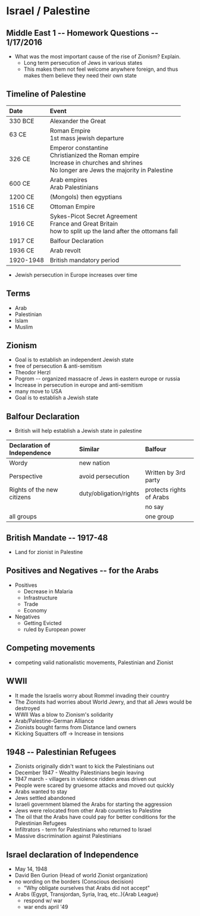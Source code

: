 # Israel / Palestine

## Middle East 1 -- Homework Questions -- 1/17/2016
 - What was the most important cause of the rise of Zionism? Explain.
 	 - Long term persecution of Jews in various states
   - This makes them not feel welcome anywhere foreign, and thus makes them believe they need their own state

## Timeline of Palestine
| Date    | Event |
| :------ | :------------------ |
| 330 BCE | Alexander the Great |
| 63 CE   | Roman Empire <br/> 1st mass jewish departure |
| 326 CE  | Emperor constantine <br/> Christianized the Roman empire <br/> Increase in churches and shrines <br/> No longer are Jews the majority in Palestine |
| 600 CE  | Arab empires <br/> Arab Palestinians |
| 1200 CE | (Mongols) then egyptians |
| 1516 CE | Ottoman Empire |
| 1916 CE | Sykes-Picot Secret Agreement <br/> France and Great Britain <br/> how to split up the land after the ottomans fall |
| 1917 CE | Balfour Declaration |
| 1936 CE | Arab revolt |
| 1920-1948 | British mandatory period |
 - Jewish persecution in Europe increases over time

## Terms
 - Arab
 - Palestinian
 - Islam
 - Muslim

## Zionism
 - Goal is to establish an independent Jewish state
 - free of persecution & anti-semitism
 - Theodor Herzl
 - Pogrom -- organized massacre of Jews in eastern europe or russia
 - Increase in persecution in europe and anti-semitism
 - many move to USA
 - Goal is to establish a Jewish state

## Balfour Declaration
 - British will help establish a Jewish state in palestine

| Declaration of Independence | Similar | Balfour |
| :------ | :------ | :-------------------------- |
| Wordy | new nation ||
| Perspective | avoid persecution | Written by 3rd party
| Rights of the new citizens | duty/obligation/rights| protects rights of Arabs |
|            | | no say |
| all groups | | one group |

## British Mandate -- 1917-48
 - Land for zionist in Palestine

## Positives and Negatives -- for the Arabs
 - Positives
   - Decrease in Malaria
   - Infrastructure
   - Trade
   - Economy
 - Negatives
   - Getting Evicted
   - ruled by European power

## Competing movements
 - competing valid nationalistic movements, Palestinian and Zionist

## WWII
 - It made the Israelis worry about Rommel invading their country
 - The Zionists had worries about World Jewry, and that all Jews would be destroyed
 - WWII Was a blow to Zionism's solidarity
 - Arab/Palestine-German Alliance
 - Zionists bought farms from Distance land owners
 - Kicking Squatters off -> Increase in tensions

## 1948 -- Palestinian Refugees
 - Zionists originally didn't want to kick the Palestinians out
 - December 1947 - Wealthy Palestinians begin leaving
 - 1947 march - villagers in violence ridden areas driven out
 - People were scared by gruesome attacks and moved out quickly
 - Arabs wanted to stay
 - Jews settled abandoned
 - Israeli government blamed the Arabs for starting the aggression
 - Jews were relocated from other Arab countries to Palestine
 - The oil that the Arabs have could pay for better conditions for the Palestinian Refugees
 - Infiltrators - term for Palestinians who returned to Israel
 - Massive discrimination against Palestinians

## Israel declaration of Independence
 - May 14, 1948
 - David Ben Gurion (Head of world Zionist organization)
 - no wording on the borders (Conscious decision)
   - "Why obligate ourselves that Arabs did not accept"
 - Arabs (Egypt, Transjordan, Syria, Iraq, etc..){Arab League}
   - respond w/ war
   - war ends april '49
